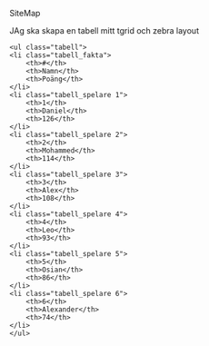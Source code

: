 SiteMap

JAg ska skapa en tabell mitt tgrid och zebra layout 

    <ul class="tabell">
    <li class="tabell_fakta">
        <th>#</th>
        <th>Namn</th>
        <th>Poäng</th>
    </li>
    <li class="tabell_spelare 1">
        <th>1</th>
        <th>Daniel</th>
        <th>126</th>
    </li>
    <li class="tabell_spelare 2">
        <th>2</th>
        <th>Mohammed</th>
        <th>114</th>
    </li>
    <li class="tabell_spelare 3">
        <th>3</th>
        <th>Alex</th>
        <th>108</th>
    </li>
    <li class="tabell_spelare 4">
        <th>4</th>
        <th>Leo</th>
        <th>93</th>
    </li>
    <li class="tabell_spelare 5">
        <th>5</th>
        <th>Osian</th>
        <th>86</th>
    </li>
    <li class="tabell_spelare 6">
        <th>6</th>
        <th>Alexander</th>
        <th>74</th>
    </li>
    </ul>